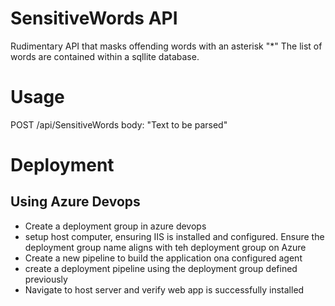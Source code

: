 # SensitiveWords API

Rudimentary API that masks offending words with an asterisk "*"
The list of words are contained within a sqllite database.

# Usage
POST /api/SensitiveWords
body: "Text to be parsed"

# Deployment
## Using Azure Devops
- Create a deployment group in azure devops
- setup host computer, ensuring IIS is installed and configured. Ensure the deployment group name aligns with teh deployment group on Azure
- Create a new pipeline to build the application ona configured agent
- create a deployment pipeline using the deployment group defined previously
- Navigate to host server and verify web app is successfully installed
